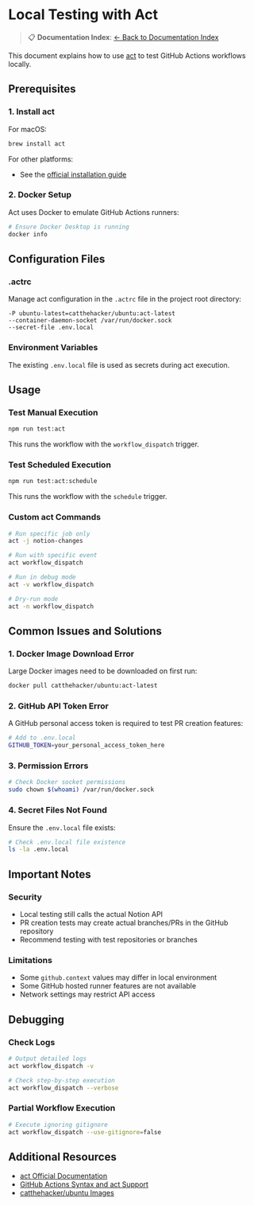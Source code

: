 # Local Testing with Act

> 📋 **Documentation Index**: [← Back to Documentation Index](./README.md)

This document explains how to use [act](https://github.com/nektos/act) to test GitHub Actions workflows locally.

## Prerequisites

### 1. Install act

For macOS:
```bash
brew install act
```

For other platforms:
- See the [official installation guide](https://nektosact.com/installation/index.html)

### 2. Docker Setup

Act uses Docker to emulate GitHub Actions runners:
```bash
# Ensure Docker Desktop is running
docker info
```

## Configuration Files

### .actrc
Manage act configuration in the `.actrc` file in the project root directory:

```
-P ubuntu-latest=catthehacker/ubuntu:act-latest
--container-daemon-socket /var/run/docker.sock
--secret-file .env.local
```

### Environment Variables
The existing `.env.local` file is used as secrets during act execution.

## Usage

### Test Manual Execution
```bash
npm run test:act
```
This runs the workflow with the `workflow_dispatch` trigger.

### Test Scheduled Execution
```bash
npm run test:act:schedule
```
This runs the workflow with the `schedule` trigger.

### Custom act Commands
```bash
# Run specific job only
act -j notion-changes

# Run with specific event
act workflow_dispatch

# Run in debug mode
act -v workflow_dispatch

# Dry-run mode
act -n workflow_dispatch
```

## Common Issues and Solutions

### 1. Docker Image Download Error
Large Docker images need to be downloaded on first run:
```bash
docker pull catthehacker/ubuntu:act-latest
```

### 2. GitHub API Token Error
A GitHub personal access token is required to test PR creation features:
```bash
# Add to .env.local
GITHUB_TOKEN=your_personal_access_token_here
```

### 3. Permission Errors
```bash
# Check Docker socket permissions
sudo chown $(whoami) /var/run/docker.sock
```

### 4. Secret Files Not Found
Ensure the `.env.local` file exists:
```bash
# Check .env.local file existence
ls -la .env.local
```

## Important Notes

### Security
- Local testing still calls the actual Notion API
- PR creation tests may create actual branches/PRs in the GitHub repository
- Recommend testing with test repositories or branches

### Limitations
- Some `github.context` values may differ in local environment
- Some GitHub hosted runner features are not available
- Network settings may restrict API access

## Debugging

### Check Logs
```bash
# Output detailed logs
act workflow_dispatch -v

# Check step-by-step execution
act workflow_dispatch --verbose
```

### Partial Workflow Execution
```bash
# Execute ignoring gitignore
act workflow_dispatch --use-gitignore=false
```

## Additional Resources

- [act Official Documentation](https://nektosact.com/)
- [GitHub Actions Syntax and act Support](https://docs.github.com/en/actions/learn-github-actions/understanding-github-actions)
- [catthehacker/ubuntu Images](https://github.com/catthehacker/docker_images)